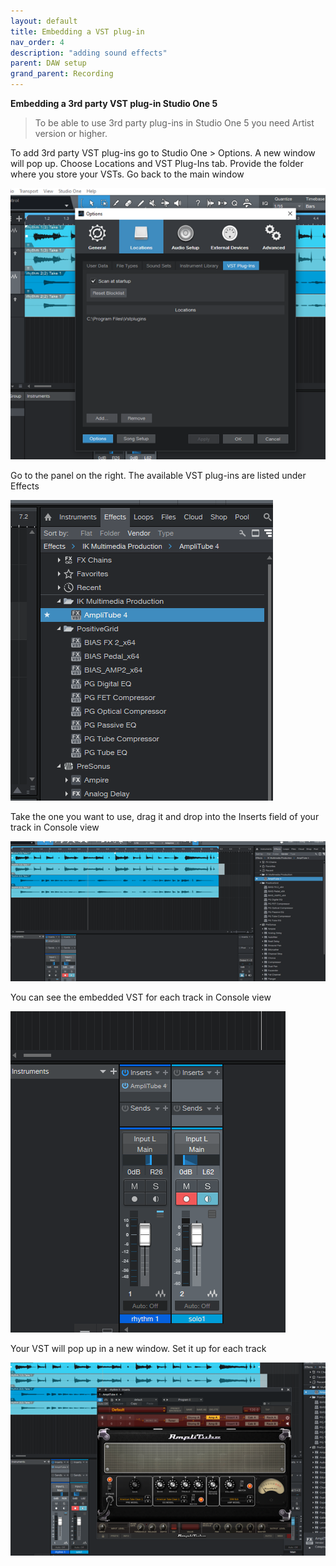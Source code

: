 ```yaml
---
layout: default
title: Embedding a VST plug-in
nav_order: 4
description: "adding sound effects"
parent: DAW setup
grand_parent: Recording
---
```


**Embedding a 3rd party VST plug-in Studio One 5**

> To be able to use 3rd party plug-ins in Studio One 5 you need Artist version or higher.

To add 3rd party VST plug-ins go to Studio One > Options. A new window will pop up. Choose Locations and VST Plug-Ins tab. Provide the folder where you store your VSTs. Go back to the main window 

 ![Studio One 5 - embedding VST](../../../assets/images/so5_10_vstwindow.png)


Go to the panel on the right. The available VST plug-ins are listed under Effects

 ![Studio One 5 - VST list](../../../assets/images/so5_11_plugins.png)


Take the one you want to use, drag it and drop into the Inserts field of your track in Console view

 ![Studio One 5 - VST drag](../../../assets/images/so5_12_dragvst.png)


You can see the embedded VST for each track in Console view

  ![Studio One 5 -VST console](../../../assets/images/so5_13_console.png)


Your VST will pop up in a new window. Set it up for each track

 ![Studio One 5 - Amplitube 4](../../../assets/images/so5_14_a4.png)

